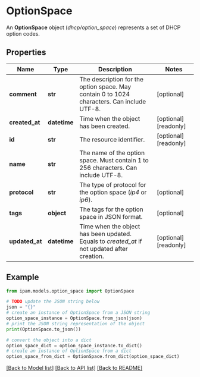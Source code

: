 # OptionSpace

An __OptionSpace__ object (_dhcp/option_space_) represents a set of DHCP option codes.

## Properties

Name | Type | Description | Notes
------------ | ------------- | ------------- | -------------
**comment** | **str** | The description for the option space. May contain 0 to 1024 characters. Can include UTF-8. | [optional] 
**created_at** | **datetime** | Time when the object has been created. | [optional] [readonly] 
**id** | **str** | The resource identifier. | [optional] [readonly] 
**name** | **str** | The name of the option space. Must contain 1 to 256 characters. Can include UTF-8. | 
**protocol** | **str** | The type of protocol for the option space (_ip4_ or _ip6_). | [optional] 
**tags** | **object** | The tags for the option space in JSON format. | [optional] 
**updated_at** | **datetime** | Time when the object has been updated. Equals to _created_at_ if not updated after creation. | [optional] [readonly] 

## Example

```python
from ipam.models.option_space import OptionSpace

# TODO update the JSON string below
json = "{}"
# create an instance of OptionSpace from a JSON string
option_space_instance = OptionSpace.from_json(json)
# print the JSON string representation of the object
print(OptionSpace.to_json())

# convert the object into a dict
option_space_dict = option_space_instance.to_dict()
# create an instance of OptionSpace from a dict
option_space_from_dict = OptionSpace.from_dict(option_space_dict)
```
[[Back to Model list]](../README.md#documentation-for-models) [[Back to API list]](../README.md#documentation-for-api-endpoints) [[Back to README]](../README.md)


